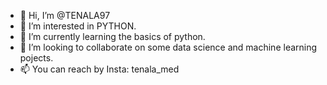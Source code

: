- 👋 Hi, I’m @TENALA97
- 👀 I’m interested in PYTHON.  
- 🌱 I’m currently learning the basics of python.
- 💞️ I’m looking to collaborate on some data science and machine learning pojects.
- 📫 You can reach by Insta: tenala_med

<!---
TENALA97/TENALA97 is a ✨ special ✨ repository because its `README.md` (this file) appears on your GitHub profile.
You can click the Preview link to take a look at your changes.
--->
